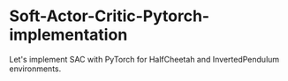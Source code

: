 # Soft-Actor-Critic-Pytorch-implementation
Let's implement SAC with PyTorch for HalfCheetah and InvertedPendulum environments.
